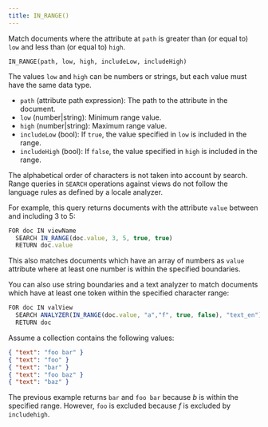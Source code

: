 ```yaml
---
title: IN_RANGE()
---
```


Match documents where the attribute at `path` is greater than (or equal to) `low` and less than (or equal to) `high`.

`IN_RANGE(path, low, high, includeLow, includeHigh)`

The values `low` and `high` can be numbers or strings, but each value must have the same data type.

- `path` (attribute path expression): The path to the attribute in the document.
- `low` (number\|string): Minimum range value.
- `high` (number\|string): Maximum range value.
- `includeLow` (bool): If `true`, the value specified in `low` is included in the range.
- `includeHigh` (bool): If `false`, the value specified in `high` is included in the range.

The alphabetical order of characters is not taken into account by search. Range queries in `SEARCH` operations against views do not follow the language rules as defined by a locale analyzer.

For example, this query returns documents with the attribute `value` between and including 3 to 5:

```js
FOR doc IN viewName
  SEARCH IN_RANGE(doc.value, 3, 5, true, true)
  RETURN doc.value
```

This also matches documents which have an array of numbers as `value` attribute where at least one number is within the specified boundaries.

You can also use string boundaries and a text analyzer to match documents which have at least one token within the specified character range:

```js
FOR doc IN valView
  SEARCH ANALYZER(IN_RANGE(doc.value, "a","f", true, false), "text_en")
  RETURN doc
```

Assume a collection contains the following values:

```json
{ "text": "foo bar" }
{ "text": "foo" }
{ "text": "bar" }
{ "text": "foo baz" }
{ "text": "baz" }
```

The previous example returns `bar` and `foo bar` because _b_ is within the specified range. However, `foo` is excluded because _f_ is excluded by `includehigh`.